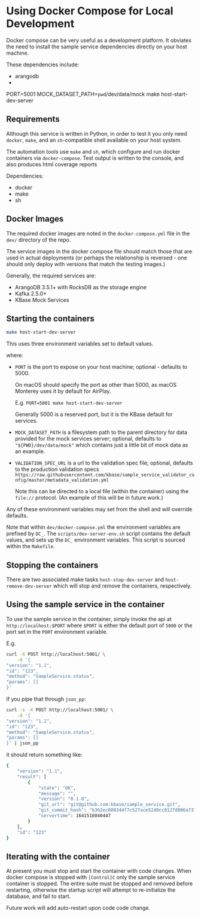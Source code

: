 # Using Docker Compose for Local Development

Docker compose can be very useful as a development platform. It obviates the need to install the sample service dependencies directly on your host machine.

These dependencies include:

- arangodb
- 

PORT=5001 MOCK_DATASET_PATH=`pwd`/dev/data/mock make host-start-dev-server


## Requirements

Although this service is written in Python, in order to test it you only need `docker`, `make`, and an `sh`-compatible shell available on your host system.

The automation tools use `make` and `sh`, which configure and run docker containers via `docker-compose`. Test output is written to the console, and also produces html coverage reports

Dependencies:

- docker
- make
- sh

## Docker Images

The required docker images are noted in the `docker-compose.yml` file in the `dev/` directory of the repo.

The service images in the docker compose file should match those that are used in actual deployments (or perhaps the relationship is reversed - one should only deploy with versions that match the testing images.)

Generally, the required services are:

- ArangoDB 3.5.1+ with RocksDB as the storage engine
- Kafka 2.5.0+
- KBase Mock Services

## Starting the containers

```sh
make host-start-dev-server
```

This uses three environment variables set to default values.

where:

- `PORT` is the port to expose on your host machine; optional - defaults to 5000.

    On macOS should specify the port as other than 5000, as macOS Monterey uses it by default for AirPlay.

    E.g. `PORT=5001 make host-start-dev-server`

    Generally 5000 is a reserved port, but it is the KBase default for services.

- `MOCK_DATASET_PATH` is a filesystem path to the parent directory for data provided for the mock services server; optional, defaults to `"${PWD}/dev/data/mock"` which contains just a little bit of mock data as an example.

- `VALIDATION_SPEC_URL` is a url to the validation spec file; optional, defaults to the production validation specs `https://raw.githubusercontent.com/kbase/sample_service_validator_config/master/metadata_validation.yml`

    Note this can be directed to a local file (within the container) using the `file://`  protocol. (An example of this will be in future work.)

Any of these environment variables may set from the shell and will override defaults. 

Note that within `dev/docker-compose.yml` the environment variables are prefixed by `DC_`. The `scripts/dev-server-env.sh` script contains the default values, and sets up the `DC_` environment variables. This script is sourced within the `Makefile`.

## Stopping the containers

There are two associated make tasks `host-stop-dev-server` and `host-remove-dev-server` which will stop and remove the containers, respectively.

## Using the sample service in the container

To use the sample service in the container, simply invoke the api at `http://localhost:$PORT` where `$PORT` is either the default port of `5000` or the port set in the `PORT` environment variable.

E.g.

```sh
curl -X POST http://localhost:5001/ \
    -d '{
"version": "1.1",
"id": "123",
"method": "SampleService.status",
"params": []
}'
```

If you pipe that through `json_pp`:

```sh
curl -s -X POST http://localhost:5001/ \
    -d '{
"version": "1.1",
"id": "123",
"method": "SampleService.status",
"params": []
}' | json_pp
```

it should return something like:

```sh
{
    "version": "1.1",
    "result": [
        {
            "state": "OK",
            "message": "",
            "version": "0.1.0",
            "git_url": "git@github.com:kbase/sample_service.git",
            "git_commit_hash": "b362ec800344f7c527ace52d0cc0127d006a731c",
            "servertime": 1641516040447
        }
    ],
    "id": "123"
}
```

## Iterating with the container

At present you must stop and start the container with code changes. When docker compose is stopped with `[Control]C` only the sample service container is stopped. The entire suite must be stopped and removed before restarting, otherwise the startup script will attempt to re-initialize the database, and fail to start.

Future work will add auto-restart upon code code change.

